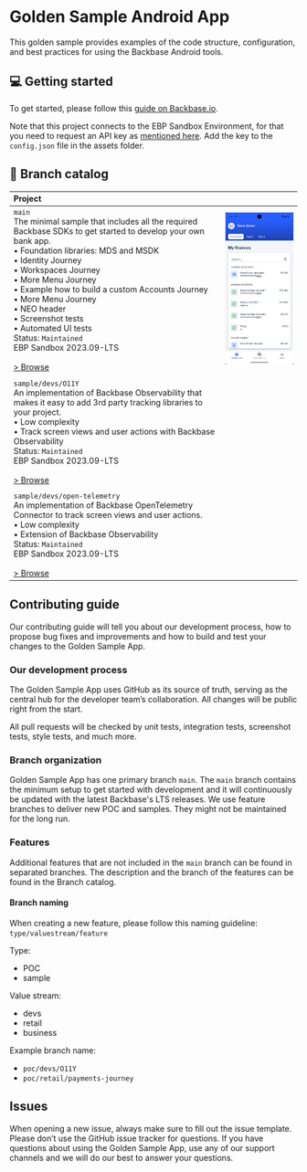 # Golden Sample Android App
This golden sample provides examples of the code structure, configuration, and best practices for using the Backbase Android tools.

## 💻 Getting started
To get started, please follow this [guide on Backbase.io](https://backbase.io/developers/documentation/mobile-devkit/getting-started/set-up-android-development/).

Note that this project connects to the EBP Sandbox Environment, for that you need to request an API key as [mentioned here](https://backbase.io/developers/documentation/api-sandbox/retail-banking-usa/android-guide/). Add the key to the `config.json` file in the assets folder.

## 🧬 Branch catalog
| Project |    |
|:-----|---------|
| `main`<br />The minimal sample that includes all the required Backbase SDKs to get started to develop your own bank app.<br />• Foundation libraries: MDS and MSDK<br />• Identity Journey<br />• Workspaces Journey<br />• More Menu Journey<br />• Example how to build a custom Accounts Journey<br />• More Menu Journey<br />• NEO header<br />• Screenshot tests<br />• Automated UI tests<br />Status: `Maintained`<br />EBP Sandbox 2023.09-LTS<br /><br />[> Browse](https://github.com/Backbase/golden-sample-app-android) | <img src="readme/screenshots/main.png" width="320" alt="main branch" />  |
| | |
| `sample/devs/O11Y`<br />An implementation of Backbase Observability that makes it easy to add 3rd party tracking libraries to your project.<br />• Low complexity<br />• Track screen views and user actions with Backbase Observability<br />Status: `Maintained`<br />EBP Sandbox 2023.09-LTS<br /><br />[> Browse](https://github.com/Backbase/golden-sample-app-android/tree/sample/devs/O11Y) | |
| | |
| `sample/devs/open-telemetry`<br />An implementation of Backbase OpenTelemetry Connector to track screen views and user actions.<br />• Low complexity<br />• Extension of Backbase Observability<br />Status: `Maintained`<br />EBP Sandbox 2023.09-LTS<br /><br />[> Browse](https://github.com/Backbase/golden-sample-app-android/tree/sample/devs/open-telemetry) | |

## Contributing guide
Our contributing guide will tell you about our development process, how to propose bug fixes and improvements and how to build and test your changes to the Golden Sample App.

### Our development process
The Golden Sample App uses GitHub as its source of truth, serving as the central hub for the developer team’s collaboration. All changes will be public right from the start.

All pull requests will be checked by unit tests, integration tests, screenshot tests, style tests, and much more.

### Branch organization
Golden Sample App has one primary branch `main`. The `main` branch contains the minimum setup to get started with development and it will continuously be updated with the latest Backbase's LTS releases.
We use feature branches to deliver new POC and samples. They might not be maintained for the long run.

### Features
Additional features that are not included in the `main` branch can be found in separated branches. The description and the branch of the features can be found in the Branch catalog.

#### Branch naming
When creating a new feature, please follow this naming guideline: `type/valuestream/feature`

Type:
 - POC 
 - sample

Value stream: 
 - devs
 - retail
 - business

Example branch name: 
 - `poc/devs/O11Y`
 - `poc/retail/payments-journey`

## Issues
When opening a new issue, always make sure to fill out the issue template.
Please don’t use the GitHub issue tracker for questions. If you have questions about using the Golden Sample App, use any of our support channels and we will do our best to answer your questions.
